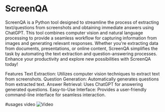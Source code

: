 # ScreenQA

ScreenQA is a Python tool designed to streamline the process of extracting text/questions from screenshots and obtaining immediate answers using ChatGPT. 
This tool combines computer vision and natural language processing to provide a seamless workflow for capturing information from images and generating relevant responses. 
Whether you're extracting data from documents, presentations, or online content, ScreenQA simplifies the task by automating the text extraction and question-answering processes. 
Enhance your productivity and explore new possibilities with ScreenQA today!

Features
Text Extraction: Utilizes computer vision techniques to extract text from screenshots.
Question Generation: Automatically generates questions from extracted text.
Answer Retrieval: Uses ChatGPT for answering generated questions.
Easy-to-Use Interface: Provides a user-friendly command-line interface for seamless interaction.

#usages video
![Video]()


